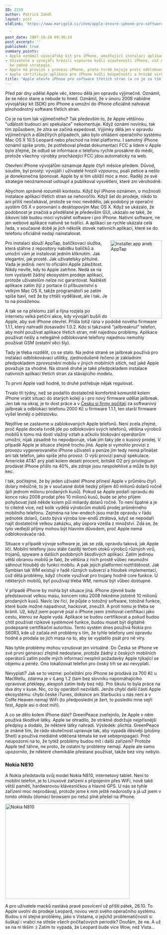 ```yaml
---
ID: 2159
author: Patrick Zandl
layout: post
oldlink: 'https://www.marigold.cz/item/apple-otevre-iphone-pro-software-tretich-stran-a-co-je-za-tim

  '
post_date: 2007-10-20 09:30:14
post_excerpt: ''
published: true
summary_points:
- Apple oznámil vývojářský kit pro iPhone, umožňující instalaci aplikací třetích stran.
- Uživatelé a vývojáři hrozili vzpourou kvůli uzavřenosti iPhone, což Apple přimělo
  ke změně strategie.
- Apple má provize z provozu iPhone, proto tvrdě bojuje proti odblokování telefonů.
- Apple certifikuje aplikace pro iPhone kvůli bezpečnosti a hrozbě virů.
title: "Apple otevře iPhone pro software třetích stran (a co je za tím)"
---
```


Před pár dny udělal Apple věc, kterou dělá jen opravdu výjimečně. Oznámil, že se něco stane a nebude to hned. Oznámil, že v únoru 2008 nabídne vývojářský kit (SDK) pro iPhone a umožní do iPhone oficiálně nahrávat plnohodnotný software třetích stran. 

Co je na tom tak výjimečného? Tak především to, že Apple většinou "události budoucí ani spekulace" nekomentuje.  Když oznámí novinku, tak tím způsobem, že zítra se začíná expedovat. Výjimky dělá jen v opravdu výjimečných a důležitých případech, jako bylo ohlášení operačního systému Mac OS X 10.5 Leopard nebo přechod na Intel platformu. I samotný iPhone oznámil spíše proto, že potřeboval předat dokumentaci FCC a lidem v Apple bylo zřejmé, že odtud se informace o telefonu rychle prosákne do médií, protože všechny výrobky procházející FCC jdou automaticky na web. 

Otevření iPhone vývojářům oznamuje Apple čtyři měsíce předem. Důvod, soudím, byl prostý: vývojáři i uživatelé hrozili vzpourou, psali petice a nešlo je donekonečna šponovat. Apple by si tím ublížil moc a moc. Raději ze své strategie neoznamovat ustoupil a publikoval vysvětlení, které zní věrohodně. 

Abychom správně rozuměli kontextu. Když byl iPhone oznámen, o možnosti instalace aplikací třetích stran se nehovořilo. Když šel do prodeje, nikdo to ani příliš neočekával, protože se moc nevědělo, jak podobný je operační systém OS X v porovnání s desktopovým Mac OS X. Když se ukázalo, že podobnost je značná a předělané je především GUI, ukázalo se také, že šikovní lidé budou moci vytvářet software i pro iPhone. Nativní software, ne jen webové aplikace nativně se tvářící. A aplikací se rychle ukázala celá řada, v současné době je jich několik stovek nativních aplikací, které se do telefonu oficiálně nedají nainstalovat. <!--more-->

<a href="http://www.marigold.cz/wp-content/screenshot.png"><img src="http://www.marigold.cz/wp-content/_screenshot.png" width="166" height="250" alt="Installer.app aneb AppTap" title="Installer.app aneb AppTap" align="right" /></a>
Pro instalaci slouží AppTap, balíčkovací služba, která stáhne z repository nabídku balíčků a umožní vám je instalovat jedním kliknutím. Jak elegantní, jak prosté. Jak uživatelsky přítulné. Vada je jediná: není to oficiální Apple záležitost. Nikdy nevíte, kdy to Apple zatrhne. Nedá se na tom vystavět žádný ekosystém prodeje aplikací, protože uživatelům nelze nic garantovat. Naštěstí aplikace zatím žijí z portace či příbuzenství s velkým Mac OS X, takže programátoři se zatím spíše baví, než že by chtěli vydělávat, ale i tak. Je to na pováženou.

A tak se na přelomu září a října rozjela po internetu velká petiční akce, kdy vývojáři bušili do Apple, aby své iPhone otevřel. Přišla totiž rána v podobě nového firmware 1.1.1, který nahradil dosavadní 1.0.2. Kdo si takzvaně "jailbreaknul" telefon, aby mohl používat aplikace třetích stran, měl najednou problémy. Aplikace používat nešly a nelegálně odblokované telefony najednou nemohly používat GSM (ostatní věci šly).

Tady je třeba rozdělit, co se stalo. Na jedné straně se jailbreak používá pro instalaci odblokovávací utilitky, zjednodušeně řečeno je základním předpokladem zprovoznění mobilu v jiných mobilních sítích, než jaké Apple považuje za vhodné. Na straně druhé je také předpokladem instalace nativních aplikací třetích stran za stávajícího modelu. 

To první Apple vadí hodně, to druhé potřebuje nějak regulovat. 

Trvalo tři týdny, než se podařilo dostatečně komfortně komunitě kolem iPhone vrátit situaci do starých kolejí a i pro nový firmware udělat jailbreak. Jen tak na okraj, je to dost práce a v <a href="http://czechiphone.googlepages.com/odblokováníappleiphone">Česku si firmy počítají</a> za softwarový jailbreak a odblokaci telefonu 2000 Kč u firmware 1.1.1, ten starší firmware vyšel levněji o pětistovku. 

Nejdříve se zastavme u zablokovaných Apple telefonů. Není zcela zřejmé, proč Apple docela tvrdě jde po odblokování svých telefonů, většina výrobců mobilů k tomu má dosti vlažný vztah a ačkoliv blokování operátorům umožní, nijak zásadně ho nepodporuje, však jim taky jde o kusový prodej. V případě Apple je situace zřejmě trochu jiná. Apple si vymohlo provizi z provozu vygenerovaného iPhone uživateli a peníze jim tedy nemá přinášet ani tak telefon, jako spíše jeho provoz. O výši provizí panují spekulace. Americké AT&T prý platí kolem deseti procent, britské O2 prý privilegium prodávat iPhone přišlo na 40%, ale zdroje jsou nespolehlivé a může to být kec.

I tak, počítejme, že by jeden uživatel iPhone přinesl Apple v průměru čtyři dolary měsíčně, to je v současné době hezký příjem 40 milionů dolarů ročně (při jednom milionu prodaných kusů). Pokud se Apple podaří opravdu do konce roku 2008 prodat přes 10 milionů kusů, bude se jeho příjem pohybovat jistě někde kolem půl miliardy dolarů ročně. To není špatné a je to citelně více, než kolik vydělá výrobcům mobilů prodej průměrného mobilního telefonu. Zejména na low-endech jsou marže opravdu v řádu jednotek dolarů, často bývá výroba low-endů ztrátová, když se nepodaří najít dostatečně velkou zakázku, aby úspora vzešla z množství. Zdá se, že tyto vedlejší příjmy mohou být hlavním důvodem, proč Apple nemá odblokovávače rád.

Situace v případě vývoje software je, jak se zdá, opravdu taková, jak Apple líčí. Mobilní telefony jsou stále častěji terčem útoků výrobců různých virů, trojanů, spyware a dalších podobných škodlivých aplikací. Zatím jedinou větší obranou mobilů je fakt, že většina z nich prostě vůbec neumožní sáhnout hlouběji do funkcí mobilu. A pak jejich platformní roztříštěnost. Jak Symbian tak WM existují v řadě různých subverzí a hloubek implementací, což dělá problémy, když chcete využívat pro trojany hodně core funkce. U některých mobilů, byť používají třeba WM, nemusí být vůbec dostupné. 

V případě iPhone by mohla být situace jiná. iPhone zjevně bude představovat velkou masu, koncem roku 2008 řekněme jistotně 10 milionů prodaných kusů. Navíc lze říci, že půjde o totožný software, totožné funkce, které bude možné napadnout, hackovat, zneužít. A proti tomu je třeba se bránit. Už, když jsem poprvé psal o iPhone jsem zmiňoval certifikaci jako cestu, kterou se Apple vydá. Aplikace se budou certifikovat a pokud budou chtít používat rizikové systémové funkce, budou muset být digitálně podepsané certifikační autoritou. Tento systém dnes používá Nokia pro S60R3, kde už začala mít problémy s tím, že tyhle telefony umí opravdu hodně a prodala se jich masa na to, aby se vyplatilo psát pro ně viry. 

Nás tyhle problémy mohou vzrušovat jen virtuálně. Do Česka se iPhone ve své první generaci zřejmě nedostane, protože žádný z českých mobilních operátorů zatím podle mých informací nesplnil požadavky Apple týkající se objemu a peněz. Ono lokalizovat telefon pro český trh se asi nevyplatí. 

Nevyplatí? Jak se to vezme: počeštění pro iPhone se prodává za 700 Kč u MacWellu, zdarma je v iLang 1.2 (tam bez slovníku napomáhajícího opravovat překlepy, alespoň zatím tedy bez něj). Pro šikulu to byla práce na dva dny v kuse. Nic, co by operátoři nezvládli. Jenže chybí další části Apple ekosystému: chybí české iTunes, dokonce ani Starbucks u nás není a v Coffe Heaven nemají WiFi (to předposlední je žert, to poslední mne sejří fest, Apple asi o dost míň).

A co se dělo kolem iPhone dále? GreenPeace zveřejnilo, že Apple v něm používá škodlivé látky. Apple se ohradilo, že striktně dodržuje nejpřísnější předpisy a dodalo, že některé látky nahradí. Výsledek: plichta. GreenPeace je známé tím, že rádo skutečnost upravuje tak, aby vypadá děsivěji (plošiny Shell) a používá mediálně vděčená témata ke své sebepropagaci. Proč neupozorní na to, že tytéž problémy budou mít i další zařízení? Protože Apple teď táhne, ne proto, že ostatní ty problémy nemají. Apple ale samo upozornilo, že některé chemikálie přestane používat, takže bez viny nebylo. 

<h3>Nokia N810</h3>

A Nokia představila svůj model Nokia N810, internetový tablet. Není to mobilní telefon, je to Linuxové zařízení s připojením přes WiFi, nově také větší pamětí, hardwarovou klávesničkou a hlavně GPS. U nás se tyhle zařízení moc neprodávají, protože jsme k nim ještě nedorostly a já už jsem v tomto ohledu (domácí browsení po netu) plně přešel na iPhone. 

<a href="http://www.marigold.cz/wp-content/Nok5.jpg"><img src="http://www.marigold.cz/wp-content/_Nok5.jpg" width="400" height="306" alt="Nokia N810" title="Nokia N810"  /></a>

A pro uživatele macků nastává pravé posvícení už příští pátek, 26.10. To Apple uvolní do prodeje Leopard, novou verzi svého operačního systému. Budou s ní stejné problémy, jako s Vistama, o jejichž problematičnosti si šuškají i vrabci na střeše všech počítačových periodik? Doufám, že ne. A už se na ni těším :) Zatím to vypadá, že Leopard bude více Wow, než Vista...